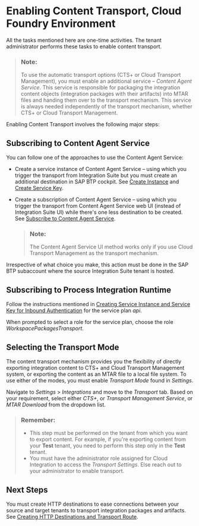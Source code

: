<!-- loio452c677debfc4fda904310560ab03743 -->

# Enabling Content Transport, Cloud Foundry Environment

All the tasks mentioned here are one-time activities. The tenant administrator performs these tasks to enable content transport.

> ### Note:  
> To use the automatic transport options \(CTS+ or Cloud Transport Management\), you must enable an additional service – *Content Agent Service*. This service is responsible for packaging the integration content objects \(integration packages with their artifacts\) into MTAR files and handing them over to the transport mechanism. This service is always needed independently of the transport mechanism, whether CTS+ or Cloud Transport Management.

Enabling Content Transport involves the following major steps:



<a name="loio452c677debfc4fda904310560ab03743__section_hbk_zhh_vvb"/>

## Subscribing to Content Agent Service

You can follow one of the approaches to use the Content Agent Service:

-   Create a service instance of Content Agent Service – using which you trigger the transport from Integration Suite but you must create an additional destination in SAP BTP cockpit. See [Create Instance](https://help.sap.com/docs/CONTENT_AGENT_SERVICE/ae1a4f2d150d468d9ff56e13f9898e07/1f45ddc3d6194886802924068724b59f.html) and [Create Service Key](https://help.sap.com/docs/CONTENT_AGENT_SERVICE/ae1a4f2d150d468d9ff56e13f9898e07/c0ec2ba3016644a19cd6322fbc72ea2a.html).

-   Create a subscription of Content Agent Service – using which you trigger the transport from Content Agent Service web UI \(instead of Integration Suite UI\) while there's one less destination to be created. See [Subscribe to Content Agent Service](https://help.sap.com/docs/CONTENT_AGENT_SERVICE/ae1a4f2d150d468d9ff56e13f9898e07/fe2599a57535408ebf1596854fbe6043.html).

    > ### Note:  
    > The Content Agent Service UI method works only if you use Cloud Transport Management as the transport mechanism.


Irrespective of what choice you make, this action must be done in the SAP BTP subaccount where the source Integration Suite tenant is hosted.



<a name="loio452c677debfc4fda904310560ab03743__section_nzz_krk_vvb"/>

## Subscribing to Process Integration Runtime

Follow the instructions mentioned in [Creating Service Instance and Service Key for Inbound Authentication](../40-RemoteSystems/creating-service-instance-and-service-key-for-inbound-authentication-19af5e2.md) for the service plan *api*.

When prompted to select a role for the service plan, choose the role *WorkspacePackagesTransport*.



<a name="loio452c677debfc4fda904310560ab03743__section_z44_4rk_vvb"/>

## Selecting the Transport Mode

The content transport mechanism provides you the flexibility of directly exporting integration content to CTS+ and Cloud Transport Management system, or exporting the content as an MTAR file to a local file system. To use either of the modes, you must enable *Transport Mode* found in *Settings*.

Navigate to *Settings* \> *Integrations* and move to the *Transport* tab. Based on your requirement, select either *CTS+*, or *Transport Management Service*, or *MTAR Download* from the dropdown list.

> ### Remember:  
> -   This step must be performed on the tenant from which you want to export content. For example, if you're exporting content from your **Test** tenant, you need to perform this step only in the **Test** tenant.
> -   You must have the administrator role assigned for Cloud Integration to access the *Transport Settings*. Else reach out to your administrator to enable transport.



<a name="loio452c677debfc4fda904310560ab03743__section_wmn_qrk_vvb"/>

## Next Steps

You must create HTTP destinations to ease connections between your source and target tenants to transport integration packages and artifacts. See [Creating HTTP Destinations and Transport Route](creating-http-destinations-and-transport-route-94057be.md).

